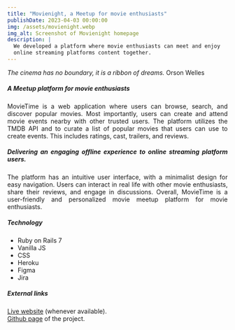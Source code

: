 ```yaml
---
title: "Movienight, a Meetup for movie enthusiasts"
publishDate: 2023-04-03 00:00:00
img: /assets/movienight.webp
img_alt: Screenshot of Movienight homepage
description: |
  We developed a platform where movie enthusiasts can meet and enjoy
  online streaming platforms content together.
---
```


<div style="text-align: justify">

<i>The cinema has no boundary, it is a ribbon of dreams.</i> Orson Welles

##### A Meetup platform for movie enthusiasts

MovieTime is a web application where users can browse, search, and discover popular movies.
Most importantly, users can create and attend movie events nearby with other trusted users.
The platform utilizes the TMDB API and to curate a list of popular movies that users can use to create events.
This includes ratings, cast, trailers, and reviews.

##### Delivering an engaging offline experience to online streaming platform users.

The platform has an intuitive user interface, with a minimalist design for easy navigation.
Users can interact in real life with other movie enthusiasts, share their reviews, and engage in discussions.
Overall, MovieTime is a user-friendly and personalized movie meetup platform for movie enthusiasts.

##### Technology

- Ruby on Rails 7
- Vanilla JS
- CSS
- Heroku
- Figma
- Jira

##### External links

<a href="https://www.movienight.events/" target="_blank">Live website</a> (whenever available).<br>
<a href="https://github.com/nicoloadamo/movietime" target="_blank">Github page</a> of the project.

</div>
